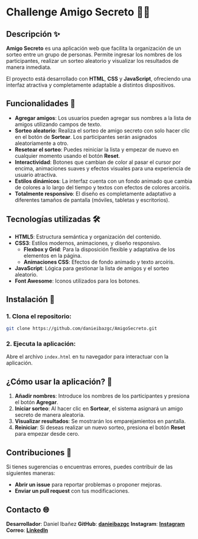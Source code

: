 # Challenge Amigo Secreto 🎁🎉

## Descripción ✨
**Amigo Secreto** es una aplicación web que facilita la organización de un sorteo entre un grupo de personas. Permite ingresar los nombres de los participantes, realizar un sorteo aleatorio y visualizar los resultados de manera inmediata.

El proyecto está desarrollado con **HTML**, **CSS** y **JavaScript**, ofreciendo una interfaz atractiva y completamente adaptable a distintos dispositivos.

## Funcionalidades 🚀
- **Agregar amigos**: Los usuarios pueden agregar sus nombres a la lista de amigos utilizando campos de texto.
- **Sorteo aleatorio**: Realiza el sorteo de amigo secreto con solo hacer clic en el botón de **Sortear**. Los participantes serán asignados aleatoriamente a otro.
- **Resetear el sorteo**: Puedes reiniciar la lista y empezar de nuevo en cualquier momento usando el botón **Reset**.
- **Interactividad**: Botones que cambian de color al pasar el cursor por encima, animaciones suaves y efectos visuales para una experiencia de usuario atractiva.
- **Estilos dinámicos**: La interfaz cuenta con un fondo animado que cambia de colores a lo largo del tiempo y textos con efectos de colores arcoíris.
- **Totalmente responsivo**: El diseño es completamente adaptativo a diferentes tamaños de pantalla (móviles, tabletas y escritorios).

## Tecnologías utilizadas 🛠️
- **HTML5**: Estructura semántica y organización del contenido.
- **CSS3**: Estilos modernos, animaciones, y diseño responsivo.
  - **Flexbox y Grid**: Para la disposición flexible y adaptativa de los elementos en la página.
  - **Animaciones CSS**: Efectos de fondo animado y texto arcoíris.
- **JavaScript**: Lógica para gestionar la lista de amigos y el sorteo aleatorio.
- **Font Awesome**: Iconos utilizados para los botones.

## Instalación 🔧
### 1. Clona el repositorio:
```bash
git clone https://github.com/danieibazgc/AmigoSecreto.git
```

### 2. Ejecuta la aplicación:
Abre el archivo `index.html` en tu navegador para interactuar con la aplicación.

## ¿Cómo usar la aplicación? 📝
1. **Añadir nombres**: Introduce los nombres de los participantes y presiona el botón **Agregar**.
2. **Iniciar sorteo**: Al hacer clic en **Sortear**, el sistema asignará un amigo secreto de manera aleatoria.
3. **Visualizar resultados**: Se mostrarán los emparejamientos en pantalla.
4. **Reiniciar**: Si deseas realizar un nuevo sorteo, presiona el botón **Reset** para empezar desde cero.

## Contribuciones 🤝
Si tienes sugerencias o encuentras errores, puedes contribuir de las siguientes maneras:
- **Abrir un issue** para reportar problemas o proponer mejoras.
- **Enviar un pull request** con tus modificaciones.

## Contacto 🌐
**Desarrollador**: Daniel Ibañez
**GitHub**: **[danieibazgc](https://github.com/danieibazgc)**
**Instagram**: **[Instagram](https://www.instagram.com/danieibazgc/)**
**Correo**: **[LinkedIn](https://www.linkedin.com/in/danieibazgc/)**
